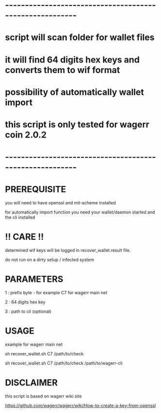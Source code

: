 # ########################################################
# --------------------------------------------------------
# script will scan folder for wallet files
# it will find 64 digits hex keys and converts them to wif format
# possibility of automatically wallet import
# this script is only tested for wagerr coin 2.0.2
# --------------------------------------------------------
# ########################################################


# PREREQUISITE
you will need to have openssl and mit-scheme installed

for automatically import function you need your wallet/daemon started
and the cli installed


# !! CARE !!
determined wif keys will be logged in recover_wallet.result file.

do not run on a dirty setup / infected system


# PARAMETERS
1 : prefix byte - for example C7 for wagerr main net

2 : 64 digits hex key

3 : path to cli (optional)


# USAGE
example for wagerr main net

sh recover_wallet.sh C7 /path/to/check

sh recover_wallet.sh C7 /path/to/check /path/to/wagerr-cli


# DISCLAIMER
this script is based on wagerr wiki site

https://github.com/wagerr/wagerr/wiki/How-to-create-a-key-from-openssl
